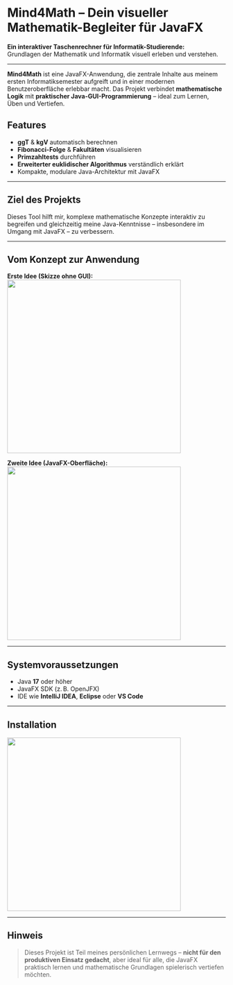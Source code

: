 # Mind4Math – Dein visueller Mathematik-Begleiter für JavaFX

**Ein interaktiver Taschenrechner für Informatik-Studierende:**  
Grundlagen der Mathematik und Informatik visuell erleben und verstehen.

---

**Mind4Math** ist eine JavaFX-Anwendung, die zentrale Inhalte aus meinem ersten Informatiksemester aufgreift und in einer modernen Benutzeroberfläche erlebbar macht. Das Projekt verbindet **mathematische Logik** mit **praktischer Java-GUI-Programmierung** – ideal zum Lernen, Üben und Vertiefen.

## Features
- **ggT** & **kgV** automatisch berechnen  
- **Fibonacci-Folge** & **Fakultäten** visualisieren  
- **Primzahltests** durchführen  
- **Erweiterter euklidischer Algorithmus** verständlich erklärt  
- Kompakte, modulare Java-Architektur mit JavaFX

---

## Ziel des Projekts

Dieses Tool hilft mir, komplexe mathematische Konzepte interaktiv zu begreifen und gleichzeitig meine Java-Kenntnisse – insbesondere im Umgang mit JavaFX – zu verbessern.

---

## Vom Konzept zur Anwendung

**Erste Idee (Skizze ohne GUI):**  
<img src="https://github.com/user-attachments/assets/e10da24e-5b51-4a64-b478-11e1c2b24628" width="400"/>

**Zweite Idee (JavaFX-Oberfläche):**  
<img src="https://github.com/user-attachments/assets/8e8c49dc-7b5f-4924-ac09-f1aadd032bcf" width="400"/>

---

## Systemvoraussetzungen
- Java **17** oder höher  
- JavaFX SDK (z. B. OpenJFX)  
- IDE wie **IntelliJ IDEA**, **Eclipse** oder **VS Code**

---

## Installation
<img src="https://github.com/user-attachments/assets/f2d14ae1-db74-42b7-90c0-ebb204e7eedd" width="400"/>

---

## Hinweis

> Dieses Projekt ist Teil meines persönlichen Lernwegs – **nicht für den produktiven Einsatz gedacht**, aber ideal für alle, die JavaFX praktisch lernen und mathematische Grundlagen spielerisch vertiefen möchten.

